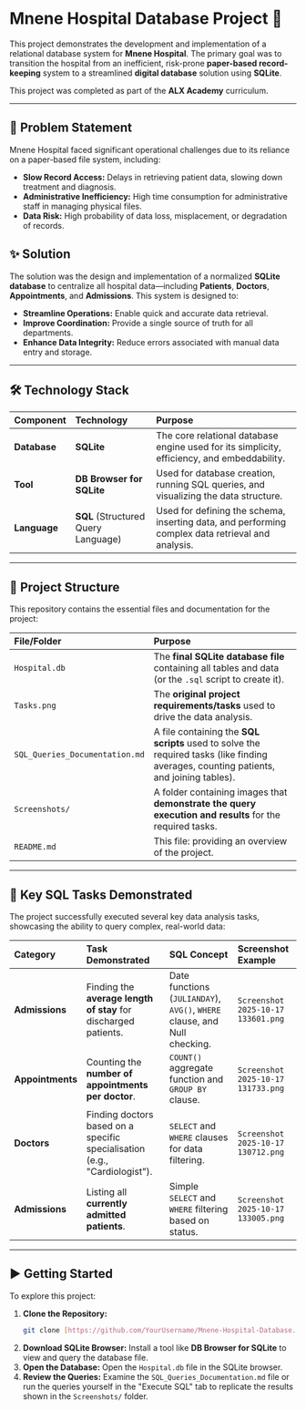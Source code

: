 # Mnene Hospital Database Project 🏥

This project demonstrates the development and implementation of a relational database system for **Mnene Hospital**. The primary goal was to transition the hospital from an inefficient, risk-prone **paper-based record-keeping** system to a streamlined **digital database** solution using **SQLite**.

This project was completed as part of the **ALX Academy** curriculum.

---

## 🎯 Problem Statement

Mnene Hospital faced significant operational challenges due to its reliance on a paper-based file system, including:
* **Slow Record Access:** Delays in retrieving patient data, slowing down treatment and diagnosis.
* **Administrative Inefficiency:** High time consumption for administrative staff in managing physical files.
* **Data Risk:** High probability of data loss, misplacement, or degradation of records.

## ✨ Solution

The solution was the design and implementation of a normalized **SQLite database** to centralize all hospital data—including **Patients**, **Doctors**, **Appointments**, and **Admissions**. This system is designed to:
* **Streamline Operations:** Enable quick and accurate data retrieval.
* **Improve Coordination:** Provide a single source of truth for all departments.
* **Enhance Data Integrity:** Reduce errors associated with manual data entry and storage.

---

## 🛠️ Technology Stack

| Component | Technology | Purpose |
| :--- | :--- | :--- |
| **Database** | **SQLite** | The core relational database engine used for its simplicity, efficiency, and embeddability. |
| **Tool** | **DB Browser for SQLite** | Used for database creation, running SQL queries, and visualizing the data structure. |
| **Language** | **SQL** (Structured Query Language) | Used for defining the schema, inserting data, and performing complex data retrieval and analysis. |

---

## 📂 Project Structure

This repository contains the essential files and documentation for the project:

| File/Folder | Purpose |
| :--- | :--- |
| `Hospital.db` | The **final SQLite database file** containing all tables and data (or the `.sql` script to create it). |
| `Tasks.png` | The **original project requirements/tasks** used to drive the data analysis. |
| `SQL_Queries_Documentation.md` | A file containing the **SQL scripts** used to solve the required tasks (like finding averages, counting patients, and joining tables). |
| `Screenshots/` | A folder containing images that **demonstrate the query execution and results** for the required tasks. |
| `README.md` | This file: providing an overview of the project. |

---

## 🔎 Key SQL Tasks Demonstrated

The project successfully executed several key data analysis tasks, showcasing the ability to query complex, real-world data:

| Category | Task Demonstrated | SQL Concept | Screenshot Example |
| :--- | :--- | :--- | :--- |
| **Admissions** | Finding the **average length of stay** for discharged patients. | Date functions (`JULIANDAY`), `AVG()`, `WHERE` clause, and Null checking. | `Screenshot 2025-10-17 133601.png` |
| **Appointments** | Counting the **number of appointments per doctor**. | `COUNT()` aggregate function and `GROUP BY` clause. | `Screenshot 2025-10-17 131733.png` |
| **Doctors** | Finding doctors based on a specific specialisation (e.g., "Cardiologist"). | `SELECT` and `WHERE` clauses for data filtering. | `Screenshot 2025-10-17 130712.png` |
| **Admissions** | Listing all **currently admitted patients**. | Simple `SELECT` and `WHERE` filtering based on status. | `Screenshot 2025-10-17 133005.png` |

---

## ▶️ Getting Started

To explore this project:

1.  **Clone the Repository:**
    ```bash
    git clone [https://github.com/YourUsername/Mnene-Hospital-Database.git](https://github.com/YourUsername/Mnene-Hospital-Database.git)
    ```
2.  **Download SQLite Browser:** Install a tool like **DB Browser for SQLite** to view and query the database file.
3.  **Open the Database:** Open the `Hospital.db` file in the SQLite browser.
4.  **Review the Queries:** Examine the `SQL_Queries_Documentation.md` file or run the queries yourself in the "Execute SQL" tab to replicate the results shown in the `Screenshots/` folder.
